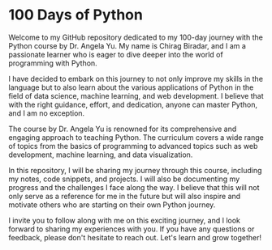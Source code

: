 # 100 Days of Python

Welcome to my GitHub repository dedicated to my 100-day journey with the Python course by Dr. Angela Yu. My name is Chirag Biradar, and I am a passionate learner who is eager to dive deeper into the world of programming with Python.

I have decided to embark on this journey to not only improve my skills in the language but to also learn about the various applications of Python in the field of data science, machine learning, and web development. I believe that with the right guidance, effort, and dedication, anyone can master Python, and I am no exception.

The course by Dr. Angela Yu is renowned for its comprehensive and engaging approach to teaching Python. The curriculum covers a wide range of topics from the basics of programming to advanced topics such as web development, machine learning, and data visualization.

In this repository, I will be sharing my journey through this course, including my notes, code snippets, and projects. I will also be documenting my progress and the challenges I face along the way. I believe that this will not only serve as a reference for me in the future but will also inspire and motivate others who are starting on their own Python journey.

I invite you to follow along with me on this exciting journey, and I look forward to sharing my experiences with you. If you have any questions or feedback, please don't hesitate to reach out. Let's learn and grow together!
